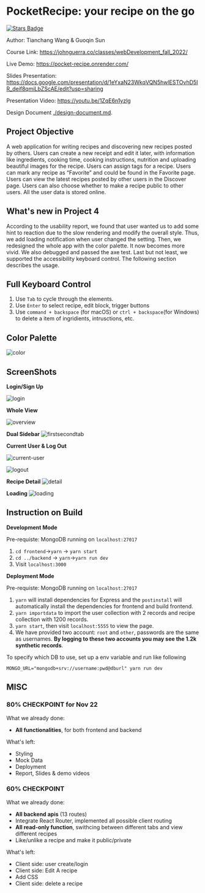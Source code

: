 # PocketRecipe: your recipe on the go

<a href="https://github.com/chang2000/chang2000.github.io/stargazers"><img src="https://img.shields.io/github/stars/chang2000/chang2000.github.io" alt="Stars Badge"/></a>

Author: Tianchang Wang & Guoqin Sun

Course Link: https://johnguerra.co/classes/webDevelopment_fall_2022/

Live Demo: https://pocket-recipe.onrender.com/

Slides Presentation: https://docs.google.com/presentation/d/1eYxaN23WkqVQN5hwlESTOvhD5IR_deif8qmiLbZScAE/edit?usp=sharing

Presentation Video: https://youtu.be/1ZqE6n1yzlg

Design Document [./design-document.md](./design-document.md).

## Project Objective

A web application for writing recipes and discovering new recipes posted by others. Users can create a new receipt and edit it later, with information like ingredients, cooking time, cooking instructions, nutrition and uploading beautiful images for the recipe. Users can assign tags for a recipe. Users can mark any recipe as “Favorite” and could be found in the Favorite page. Users can view the latest recipes posted by other users in the Discover page. Users can also choose whether to make a recipe public to other users. All the user data is stored online.

## What's new in Project 4

According to the usability report, we found that user wanted us to add some hint to reaction due to the slow rendering and modify the overall style. Thus, we add loading notification when user changed the setting. Then, we redesigned the whole app with the color palette. It now becomes more vivid. We also debugged and passed the axe test. Last but not least, we supported the accessibility keyboard control. The following section describes the usage.

## Full Keyboard Control

1. Use `Tab` to cycle through the elements.
2. Use `Enter` to select recipe, edit block, trigger buttons
3. Use `command + backspace` (for macOS) or `ctrl + backspace`(for Windows) to delete a item of ingridients, intrusctions, etc.

## Color Palette
![color](./document-images/colorpalette.jpeg)

## ScreenShots

**Login/Sign Up**

![login](./document-images/login.png)


**Whole View**

![overview](./document-images/overview.png)

**Dual Sidebar**
![firstsecondtab](./document-images/firstsecondtab.png)

**Current User & Log Out**

![current-user](./document-images/user.png)

![logout](./document-images/logout.png)



**Recipe Detail**
![detail](./document-images/detail.png)

**Loading**
![loading](./document-images/loading.png)

## Instruction on Build

**Development Mode**

Pre-requiste: MongoDB running on `localhost:27017`

1. `cd frontend`->`yarn` -> `yarn start`
2. `cd ../backend` -> `yarn`->`yarn run dev`
3. Visit `localhost:3000`

**Deployment Mode**

Pre-requiste: MongoDB running on `localhost:27017`

1. `yarn` will install dependencies for Express and the `postinstall` will automatically install the dependencies for frontend and build frontend.
2. `yarn importdata` to import the user collection with 2 records and recipe collection with 1200 records.
3. `yarn start`, then visit `localhost:5555` to view the page.
4. We have provided two account: `root` and `other`, passwords are the same as usernames. **By logging to these two accounts you may see the 1.2k synthetic records**.


To specify which DB to use, set up a env variable and run like following

`MONGO_URL="mongodb+srv://username:pwd@dburl" yarn run dev`



## MISC

### 80% CHECKPOINT for Nov 22

What we already done:

- **All functionalities**, for both frontend and backend

What's left:

- Styling
- Mock Data
- Deployment
- Report, Slides & demo videos

### 60% CHECKPOINT

What we already done:

- **All backend apis** (13 routes)
- Integrate React Router, implemented all possible client routing
- **All read-only function**, swithcing between different tabs and view different recipes
- Like/unlike a recipe and make it public/private

What's left:

- Client side: user create/login
- Client side: Edit A recipe
- Add CSS
- Client side: delete a recipe
